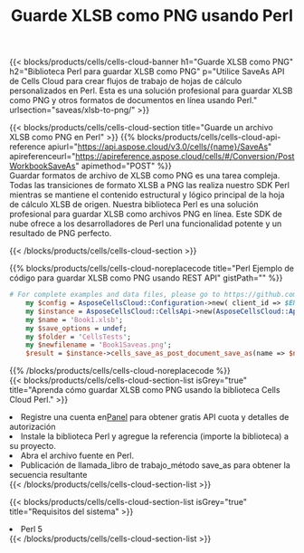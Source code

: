 ﻿---
title:  Guarde XLSB como PNG usando Perl
description:  Utilizando Aspose.Cells Cloud SDK para Perl para guardar el archivo en formato XLSB como archivo en formato PNG.
kwords: Excel, Save XLSB as PNG, REST, Perl
howto: How to save XLSB as PNG using Aspose.Cells Cloud Perl library.
---
{{< blocks/products/cells/cells-cloud-banner h1="Guarde XLSB como PNG" h2="Biblioteca Perl para guardar XLSB como PNG" p="Utilice SaveAs API de Cells Cloud para crear flujos de trabajo de hojas de cálculo personalizados en Perl. Esta es una solución profesional para guardar XLSB como PNG y otros formatos de documentos en línea usando Perl." urlsection="saveas/xlsb-to-png/" >}}

{{< blocks/products/cells/cells-cloud-section title="Guarde un archivo XLSB como PNG en Perl" >}}
{{% blocks/products/cells/cells-cloud-api-reference apiurl="https://api.aspose.cloud/v3.0/cells/{name}/SaveAs" apireferenceurl="https://apireference.aspose.cloud/cells/#/Conversion/PostWorkbookSaveAs" apimethod="POST" %}}
<br/>
Guardar formatos de archivo de XLSB como PNG es una tarea compleja. Todas las transiciones de formato XLSB a PNG las realiza nuestro SDK Perl mientras se mantiene el contenido estructural y lógico principal de la hoja de cálculo XLSB de origen. Nuestra biblioteca Perl es una solución profesional para guardar XLSB como archivos PNG en línea. Este SDK de nube ofrece a los desarrolladores de Perl una funcionalidad potente y un resultado de PNG perfecto.

{{< /blocks/products/cells/cells-cloud-section >}}

{{% blocks/products/cells/cells-cloud-noreplacecode title="Perl Ejemplo de código para guardar XLSB como PNG usando REST API" gistPath="" %}}
  
```perl
# For complete examples and data files, please go to https://github.com/aspose-cells-cloud/aspose-cells-cloud-perl/
    my $config = AsposeCellsCloud::Configuration->new( client_id => $ENV{'ProductClientId'}, client_secret => $ENV{'ProductClientSecret'});
    my $instance = AsposeCellsCloud::CellsApi->new(AsposeCellsCloud::ApiClient->new( $config));
    my $name = 'Book1.xlsb';
    my $save_options = undef;
    my $folder = 'CellsTests';
    my $newfilename = 'Book1Saveas.png';
    $result = $instance->cells_save_as_post_document_save_as(name => $name,save_options => $save_options, newfilename => $newfilename, folder => $folder);
```
  
{{% /blocks/products/cells/cells-cloud-noreplacecode %}}
<br/>
{{< blocks/products/cells/cells-cloud-section-list isGrey="true" title="Aprenda cómo guardar XLSB como PNG usando la biblioteca Cells Cloud Perl." >}}
<li> Registre una cuenta en<a href="https://dashboard.aspose.cloud/">Panel</a> para obtener gratis API cuota y detalles de autorización</li>
<li>Instale la biblioteca Perl y agregue la referencia (importe la biblioteca) a su proyecto.</li>
<li>Abra el archivo fuente en Perl.</li>
<li>Publicación de llamada_libro de trabajo_método save_as para obtener la secuencia resultante</li>
{{< /blocks/products/cells/cells-cloud-section-list >}}

{{< blocks/products/cells/cells-cloud-section-list isGrey="true" title="Requisitos del sistema" >}}
<li>Perl 5</li>
{{< /blocks/products/cells/cells-cloud-section-list >}}
